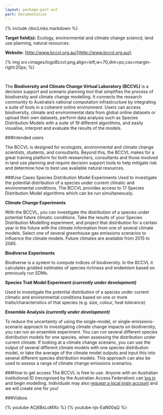 ```yaml
---
layout: package-part-ext
part: Documentation
---
```

{% include /docLinks.markdown %}

**Target field(s):** Ecology, environmental and climate change sciencd, land use planning, natural resources. 

**Website:** [http://www.bccvl.org.au/](http://www.bccvl.org.au/)

{% img src=images/logoBccvl.png,align=left,w=70,dim=px,css=margin-right:20px; %}

<br>

The **Biodiversity and Climate Change Virtual Laboratory (BCCVL)** is a decision support and scenario planning tool that simplifies the process of biodiversity and climate change modelling. It connects the research community to Australia’s national computation infrastructure by integrating a suite of tools in a coherent online environment. Users can access biodiversity, climate and environmental data from global online datasets or upload their own datasets, perform data analysis such as Species Distribution Models with a suite of 19 different algorithms, and easily visualise, interpret and evaluate the results of the models.  

###Intended users

The BCCVL is designed for ecologists, environmental and climate change scientists, students, and consultants. Beyond this, the BCCVL makes for a great training platform for both researchers, consultants and those involved in land use planning and require decision support tools to help mitigate risk and determine how to best use available natural resources. 


###Use Cases
Species Distribution Model Experiments
Used to investigate the potential distribution of a species under current climatic and environmental conditions. The BCCVL provides access to 17 Species Distribution Model algorithms which can be run simultaneously.

**Climate Change Experiments**

With the BCCVL, you can investigate the distribution of a species under potential future climatic conditions. Take the results of your Species Distribution Modelling experiment, and project that distribution for a certain year in the future with the climate information from one of several climate models. Select one of several greenhouse gas emissions scenarios to influence the climate models. Future climates are available from 2015 to 2085.

**Biodiverse Experiments**

Biodiverse is a system to compute indices of biodiversity. In the BCCVL it calculates gridded estimates of species richness and endemism based on previously run SDMs.

**Species Trait Model Experiment _(currently under development)_**

Used to investigate the potential distribution of a species under current climatic and environmental conditions based on one or more traits/characteristics of that species (e.g. size, colour, heat tolerance)

**Ensemble Analysis _(currently under development)_**

To reduce the uncertainty of using the single-model, or single-emissions-scenario approach to investigating climate change impacts on biodiversity, you can run an ensemble experiment. 
You can run several different species distribution models for one species, when assessing the distribution under current climate. If looking at a climate change scenario, you can use the output of several different climate models with one species distribution model, or take the average of the climate model outputs and input this into several different species distribution models. This approach can also be used to assess a range of climate change emissions scenarios.



###How to get access
The BCCVL is free to use. Anyone with an Australian institutional ID (recognised by the Australian Access Federation) can [log in](https://app.bccvl.org.au/login) and begin modelling. Individuals may also [request a local login account](http://www.bccvl.org.au/request-a-local-login-account/) and we will create one for you! 

###Videos

{% youtube ACj6BsLoMXo %}
{% youtube njs-EaN00qQ %}
